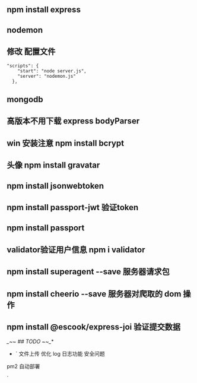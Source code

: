 ##  npm install express
## nodemon 
## 修改 配置文件
```
"scripts": {
    "start": "node server.js",
    "server": "nodemon.js"
  },
  ```

## mongodb 
## 高版本不用下载 express bodyParser

## win  安装注意  npm install bcrypt

## 头像  npm install gravatar

## npm install jsonwebtoken
## npm install passport-jwt 验证token
## npm install passport
## validator验证用户信息  npm i validator
##  npm install superagent --save    服务器请求包
## npm install      cheerio  --save    服务器对爬取的 dom  操作 

##  npm install @escook/express-joi   验证提交数据

**_~~* ## TODO ~~_** 
* `
文件上传  优化
log   日志功能
安全问题

pm2  自动部署


`